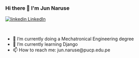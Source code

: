 ### Hi there 👋 I'm Jun Naruse
<p>
  <a href="https://www.linkedin.com/in/jun-naruse/" rel="nofollow noreferrer">
    <img src="https://i.stack.imgur.com/gVE0j.png" alt="linkedin"> LinkedIn
  </a>
</p>

<br>

<ul>
  <li>🔭 I’m currently doing a Mechatronical Engineering degree</li>
  <li>🌱 I’m currently learning Django</li>
  <li>📫 How to reach me: jun.naruse@pucp.edu.pe</li>
</ul>

<!--
**junnaruse99/junnaruse99** is a ✨ _special_ ✨ repository because its `README.md` (this file) appears on your GitHub profile.

Here are some ideas to get you started:

- 🔭 I’m currently working on ...
- 🌱 I’m currently learning ...
- 👯 I’m looking to collaborate on ...
- 🤔 I’m looking for help with ...
- 💬 Ask me about ...
- 📫 How to reach me: ...
- 😄 Pronouns: ...
- ⚡ Fun fact: ...
-->
